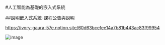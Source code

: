 #人工智能為基礎的嵌入式系統 

##說明嵌入式系統-課程公告與說明

https://ivory-gaura-57e.notion.site/60d63bcefee14a7b81b443ac83f99954

![image](https://user-images.githubusercontent.com/89329457/131241370-70272f8b-93f4-4358-8caf-99e08a9107a2.png)
